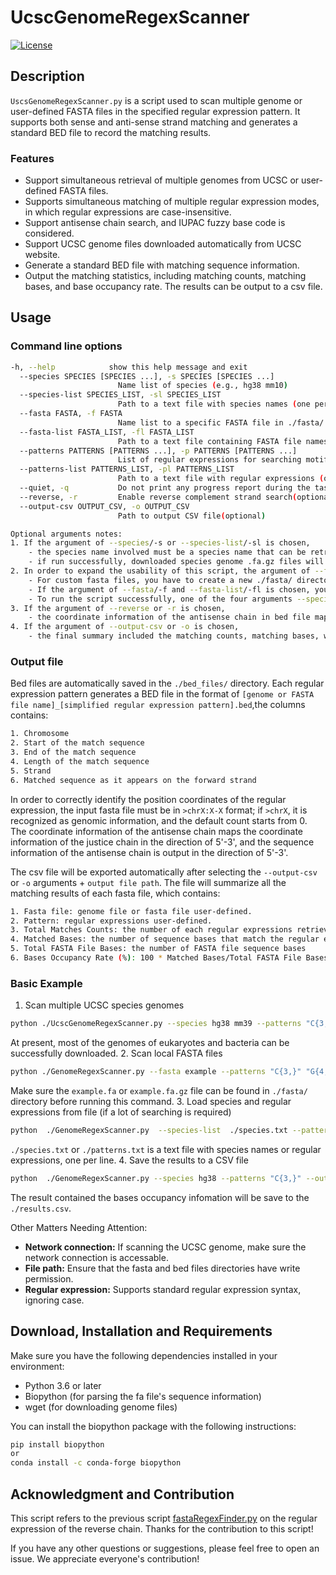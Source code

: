 # UcscGenomeRegexScanner

[![License](http://img.shields.io/badge/license-MIT-blue.svg)](https://github.com/Elsa720/UcscGenomeRegexScanner/blob/main/LICENSE)

## Description

`UscsGenomeRegexScanner.py` is a script used to scan multiple genome or user-defined FASTA files in the specified regular expression pattern. It supports both sense and anti-sense strand matching and generates a standard BED file to record the matching results.

### Features

- Support simultaneous retrieval of multiple genomes from UCSC or user-defined FASTA files.
- Supports simultaneous matching of multiple regular expression modes, in which regular expressions are case-insensitive.
- Support antisense chain search, and IUPAC fuzzy base code is considered.
- Support UCSC genome files downloaded automatically from UCSC website.
- Generate a standard BED file with matching sequence information.
- Output the matching statistics, including matching counts, matching bases, and base occupancy rate. The results can be output to a csv file.

## Usage

### Command line options

```bash
-h, --help            show this help message and exit
  --species SPECIES [SPECIES ...], -s SPECIES [SPECIES ...]
                        Name list of species (e.g., hg38 mm10)
  --species-list SPECIES_LIST, -sl SPECIES_LIST
                        Path to a text file with species names (one per line)
  --fasta FASTA, -f FASTA
                        Name list to a specific FASTA file in ./fasta/ path
  --fasta-list FASTA_LIST, -fl FASTA_LIST
                        Path to a text file containing FASTA file names (one per line)
  --patterns PATTERNS [PATTERNS ...], -p PATTERNS [PATTERNS ...]
                        List of regular expressions for searching motifs, the case is ignored
  --patterns-list PATTERNS_LIST, -pl PATTERNS_LIST
                        Path to a text file with regular expressions (one per line)
  --quiet, -q           Do not print any progress report during the task running(optional, default FALSE).
  --reverse, -r         Enable reverse complement strand search(optional, default FALSE).
  --output-csv OUTPUT_CSV, -o OUTPUT_CSV
                        Path to output CSV file(optional)

Optional arguments notes:
1. If the argument of --species/-s or --species-list/-sl is chosen,
    - the species name involved must be a species name that can be retrieved from the genome fasta file on the ucsc website to successfully access genome files.
    - if run successfully, downloaded species genome .fa.gz files will be stored in the./fasta/ directory.
2. In order to expand the usability of this script, the argument of --fasta/-f and --fasta-list/-fl to allow users to customize the upload fasta file for sequence retrieval.
    - For custom fasta files, you have to create a new ./fasta/ directory and store the interested fasta files in it first to let the script recognize successfully.
    - If the argument of --fasta/-f and --fasta-list/-fl is chosen, you only need to follow the argument with the name of the file in .fa or .fa.gz format instead of the entire file path.
    - To run the script successfully, one of the four arguments --species/-s, --species-list/-sl, --fasta/-f and --fasta-list/-fl must be selected.
3. If the argument of --reverse or -r is chosen,
    - the coordinate information of the antisense chain in bed file maps the coordinate information of the justice chain in the direction of 5'-3', and the sequence information of the antisense chain in bed file is output in the direction of 5'-3'.
4. If the argument of --output-csv or -o is chosen,
    - the final summary included the matching counts, matching bases, whole genome/fasta file bases and base occupancy rate(%) will be exported to a csv file.

```

### Output file

Bed files are automatically saved in the `./bed_files/` directory. Each regular expression pattern generates a BED file in the format of `[genome or FASTA file name]_[simplified regular expression pattern].bed`,the columns contains:

```bash
1. Chromosome
2. Start of the match sequence
3. End of the match sequence
4. Length of the match sequence
5. Strand
6. Matched sequence as it appears on the forward strand
```

In order to correctly identify the position coordinates of the regular expression, the input fasta file must be in `>chrX:X-X` format; if `>chrX`, it is recognized as genomic information, and the default count starts from 0.
The coordinate information of the antisense chain maps the coordinate information of the justice chain in the direction of 5'-3', and the sequence information of the antisense chain is output in the direction of 5'-3'.

The csv file will be exported automatically after selecting the `--output-csv` or `-o` arguments + `output file path`. The file will summarize all the matching results of each fasta file, which contains:

```bash
1. Fasta file: genome file or fasta file user-defined.
2. Pattern: regular expressions user-defined.
3. Total Matches Counts: the number of each regular expressions retrieved in each fasta file
4. Matched Bases: the number of sequence bases that match the regular expression
5. Total FASTA File Bases: the number of FASTA file sequence bases
6. Bases Occupancy Rate (%): 100 * Matched Bases/Total FASTA File Bases, the occupancy rate of the regular expression
```

### Basic Example

1. Scan multiple UCSC species genomes

``` bash
python ./UcscGenomeRegexScanner.py --species hg38 mm39 --patterns "C{3,}" "G{4,}" --reverse
```

At present, most of the genomes of eukaryotes and bacteria can be successfully downloaded.
2. Scan local FASTA files

``` bash
python ./GenomeRegexScanner.py --fasta example --patterns "C{3,}" "G{4,}" --reverse
```

Make sure the `example.fa` or `example.fa.gz` file can be found in `./fasta/` directory before running this command.
3. Load species and regular expressions from file (if a lot of searching is required)

``` bash
python  ./GenomeRegexScanner.py  --species-list  ./species.txt --patterns-list ./patterns.txt  --reverse
```

`./species.txt` or `./patterns.txt` is a text file with species names or regular expressions, one per line.
4. Save the results to a CSV file

``` bash
python  ./GenomeRegexScanner.py --species hg38 --patterns "C{3,}" --output-csv ./results.csv
```

The result contained the bases occupancy infomation will be save to the `./results.csv`.

Other Matters Needing Attention:

- **Network connection:** If scanning the UCSC genome, make sure the network connection is accessable.
- **File path:** Ensure that the fasta and bed files directories have write permission.
- **Regular expression:** Supports standard regular expression syntax, ignoring case.

## Download, Installation and Requirements

Make sure you have the following dependencies installed in your environment:

- Python 3.6 or later
- Biopython (for parsing the fa file's sequence information)
- wget (for downloading genome files)
  
You can install the biopython package with the following instructions:

``` bash
pip install biopython
or
conda install -c conda-forge biopython
```

## Acknowledgment and Contribution

This script refers to the previous script [fastaRegexFinder.py](https://github.com/dariober/bioinformatics-cafe/tree/master/fastaRegexFinder) on the regular expression of the reverse chain. Thanks for the contribution to this script!

If you have any other questions or suggestions, please feel free to open an issue. We appreciate everyone's contribution!
